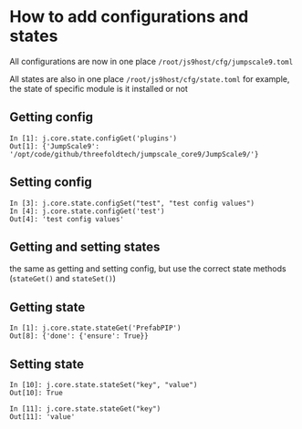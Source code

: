 # How to add configurations and states
All configurations are now in one place `/root/js9host/cfg/jumpscale9.toml`

All states are also in one place `/root/js9host/cfg/state.toml`
for example, the state of specific module is it installed or not

## Getting config
```
In [1]: j.core.state.configGet('plugins')
Out[1]: {'JumpScale9': '/opt/code/github/threefoldtech/jumpscale_core9/JumpScale9/'}
```

## Setting config
```
In [3]: j.core.state.configSet("test", "test config values")
In [4]: j.core.state.configGet('test')
Out[4]: 'test config values'
```


## Getting and setting states
the same as getting and setting config, but use the correct state methods (`stateGet()` and `stateSet()`)

## Getting state
```
In [1]: j.core.state.stateGet('PrefabPIP')
Out[8]: {'done': {'ensure': True}}
```

## Setting state
```
In [10]: j.core.state.stateSet("key", "value")
Out[10]: True

In [11]: j.core.state.stateGet("key")
Out[11]: 'value'
```

